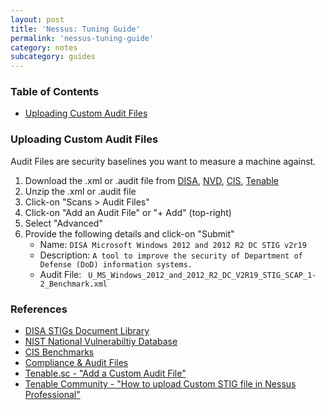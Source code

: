 ```yaml
---
layout: post
title: 'Nessus: Tuning Guide'
permalink: 'nessus-tuning-guide'
category: notes
subcategory: guides
---
```


### Table of Contents
* [Uploading Custom Audit Files](#uploading-custom-audit-files)

### Uploading Custom Audit Files
Audit Files are security baselines you want to measure a machine against. 
1. Download the .xml or .audit file from [DISA](https://public.cyber.mil/stigs/), [NVD](https://nvd.nist.gov/ncp/repository), [CIS](https://www.cisecurity.org/cis-benchmarks/), [Tenable](https://www.tenable.com/downloads/audit)
2. Unzip the .xml or .audit file
3. Click-on "Scans > Audit Files"
4. Click-on "Add an Audit File" or "+ Add" (top-right)
5. Select "Advanced"
6. Provide the following details and click-on "Submit"
    - Name: `DISA Microsoft Windows 2012 and 2012 R2 DC STIG v2r19`
    - Description: `A tool to improve the security of Department of Defense (DoD) information systems.`
    - Audit File: ` U_MS_Windows_2012_and_2012_R2_DC_V2R19_STIG_SCAP_1-2_Benchmark.xml`

### References
* [DISA STIGs Document Library](https://public.cyber.mil/stigs/)
* [NIST National Vulnerabiltiy Database](https://nvd.nist.gov/ncp/repository)
* [CIS Benchmarks](https://www.cisecurity.org/cis-benchmarks/)
* [Compliance & Audit Files](https://www.tenable.com/downloads/audit)
* [Tenable.sc - "Add a Custom Audit File"](https://docs.tenable.com/tenablesc/Content/AddCustomAuditFile.htm)
* [Tenable Community - "How to upload Custom STIG file in Nessus Professional"](https://community.tenable.com/s/feed/0D53a00006WYfAwCAL)
